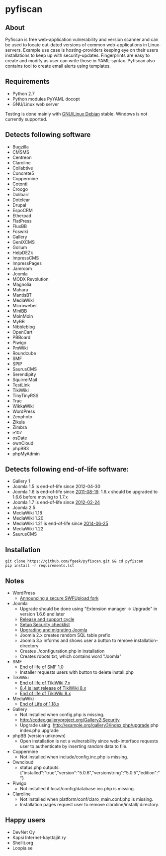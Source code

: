 pyfiscan
========

About
-----

Pyfiscan is free web-application vulnerability and version scanner and can be
used to locate out-dated versions of common web-applications in Linux-servers.
Example use case is hosting-providers keeping eye on their users installations
to keep up with security-updates. Fingerprints are easy to create and modify as
user can write those in YAML-syntax. Pyfiscan also contains tool to create
email alerts using templates.

Requirements
------------

* Python 2.7
* Python modules PyYAML docopt
* GNU/Linux web server

Testing is done mainly with [GNU/Linux Debian](http://www.debian.org/) stable.
Windows is not currently supported.

Detects following software
--------------------------

* Bugzilla
* CMSMS
* Centreon
* Claroline
* Collabtive
* Concrete5
* Coppermine
* Cotonti
* Croogo
* Dolibarr
* Dotclear
* Drupal
* EspoCRM
* Etherpad
* FlatPress
* FluxBB
* Foswiki
* Gallery
* GeniXCMS
* Gollum
* HelpDEZk
* ImpressCMS
* ImpressPages
* Jamroom
* Joomla
* MODX Revolution
* Magnolia
* Mahara
* MantisBT
* MediaWiki
* Microweber
* MiniBB
* MoinMoin
* MyBB
* Nibbleblog
* OpenCart
* PBBoard
* Piwigo
* PmWiki
* Roundcube
* SMF
* SPIP
* SaurusCMS
* Serendipity
* SquirrelMail
* TestLink
* TikiWiki
* TinyTinyRSS
* Trac
* WikkaWiki
* WordPress
* Zenphoto
* Zikula
* Zimbra
* e107
* osDate
* ownCloud
* phpBB3
* phpMyAdmin

Detects following end-of-life software:
---------------------------------------

* Gallery 1
* Joomla 1.5 is end-of-life since 2012-04-30
* Joomla 1.6 is end-of-life since [2011-08-19](http://www.joomla.org/announcements/release-news/5380-joomla-170-released.html). 1.6.x should be upgraded to 1.6.6 before moving to 1.7.x
* Joomla 1.7 is end-of-life since [2012-02-24](http://www.joomla.org/announcements/release-news/5411-joomla-175-released.html)
* Joomla 2.5
* MediaWiki 1.18
* MediaWiki 1.20
* MediaWiki 1.21 is end-of-life since [2014-06-25](http://lists.wikimedia.org/pipermail/mediawiki-announce/2014-June/000153.html)
* MediaWiki 1.22
* SaurusCMS

Installation
------------

    git clone https://github.com/fgeek/pyfiscan.git && cd pyfiscan
    pip install -r requirements.lst

Notes
-----

* WordPress
  * [Announcing a secure SWFUpload fork](http://make.wordpress.org/core/2013/06/21/secure-swfupload/)
* Joomla
  * Upgrade should be done using "Extension manager -> Upgrade" in version 1.6.6 and later
  * [Release and support cycle](http://docs.joomla.org/Release_and_support_cycle)
  * [Setup Security checklist](http://docs.joomla.org/Security_Checklist_4_-_Joomla_Setup)
  * [Upgrading and migrating Joomla](http://docs.joomla.org/Upgrading_and_Migrating_Joomla)
  * Joomla 2.x creates random SQL table prefix
  * Joomla 3.x informs and shows user a button to remove installation-directory
  * Creates ./configuration.php in installation
  * Creates robots.txt, which contains word "Joomla"
* SMF
  * [End of life of SMF 1.0](http://www.simplemachines.org/community/index.php?P=e9a84908ee7f5c03d14c5ece4b58406e&topic=472913.0)
  * Installer requests users with button to delete install.php
* TikiWiki
  * [End of life of TikiWiki 7.x](http://info.tiki.org/article182-Tiki-8-1-Now-Available-End-of-Life-for-Tiki-7-x)
  * [8.4 is last release of TikiWiki 8.x](http://info.tiki.org/article191-Tiki-Releases-8-4)
  * [End of life of TikiWiki 8.x](http://info.tiki.org/article195-Tiki-Releases-9-0)
* MediaWiki
  * [End of Life of 1.18.x](http://www.mediawiki.org/wiki/Version_lifecycle)
* Gallery
  * Not installed when config.php is missing.
  * http://codex.galleryproject.org/Gallery2:Security
  * Upgrade using:
      http://example.org/gallery3/index.php/upgrade
      php index.php upgrade
* phpBB (version unknown)
  * Open installation is not a vulnerability since web-interface requests user to authenticate by inserting random data to file.
* Coppermine
  * Not installed when include/config.inc.php is missing.
* Owncloud
  * status.php outputs: {"installed":"true","version":"5.0.6","versionstring":"5.0.5","edition":""}
* Piwigo
  * Not installed if local/config/database.inc.php is missing.
* Claroline
  * Not installed when platform/conf/claro_main.conf.php is missing.
  * Installation pages request user to remove claroline/install/ directory.

Happy users
-----------

* DevNet Oy
* Kapsi Internet-käyttäjät ry
* Shellit.org
* Loopia.se
